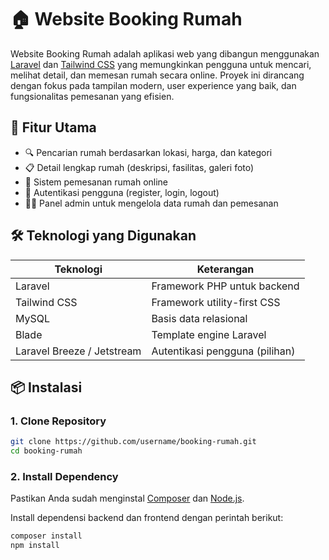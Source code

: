 # 🏠 Website Booking Rumah

Website Booking Rumah adalah aplikasi web yang dibangun menggunakan [Laravel](https://laravel.com) dan [Tailwind CSS](https://tailwindcss.com) yang memungkinkan pengguna untuk mencari, melihat detail, dan memesan rumah secara online. Proyek ini dirancang dengan fokus pada tampilan modern, user experience yang baik, dan fungsionalitas pemesanan yang efisien.

## 🚀 Fitur Utama

-   🔍 Pencarian rumah berdasarkan lokasi, harga, dan kategori
-   📋 Detail lengkap rumah (deskripsi, fasilitas, galeri foto)
-   📝 Sistem pemesanan rumah online
-   👥 Autentikasi pengguna (register, login, logout)
-   🧑‍💼 Panel admin untuk mengelola data rumah dan pemesanan

## 🛠️ Teknologi yang Digunakan

| Teknologi                  | Keterangan                     |
| -------------------------- | ------------------------------ |
| Laravel                    | Framework PHP untuk backend    |
| Tailwind CSS               | Framework utility-first CSS    |
| MySQL                      | Basis data relasional          |
| Blade                      | Template engine Laravel        |
| Laravel Breeze / Jetstream | Autentikasi pengguna (pilihan) |

## 📦 Instalasi

### 1. Clone Repository

```bash
git clone https://github.com/username/booking-rumah.git
cd booking-rumah
```

### 2. Install Dependency

Pastikan Anda sudah menginstal [Composer](https://getcomposer.org/) dan [Node.js](https://nodejs.org/).

Install dependensi backend dan frontend dengan perintah berikut:

```bash
composer install
npm install
```
